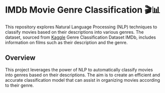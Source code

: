 # IMDb Movie Genre Classification 🎬📊

This repository explores Natural Language Processing (NLP) techniques to classify movies based on their descriptions into various genres. The dataset, sourced from [Kaggle](https://www.kaggle.com/datasets/hijest/genre-classification-dataset-imdb/data) Genre Classification Dataset IMDb, includes information on films such as their description and the genre.

## Overview

This project leverages the power of NLP to automatically classify movies into genres based on their descriptions. The aim is to create an efficient and accurate classification model that can assist in organizing movies according to their genre.


